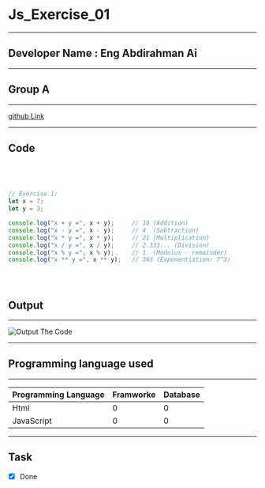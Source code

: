 
 # Js_Exercise_01
 
 ***
 
 ## Developer Name : Eng Abdirahman Ai
 
 ***
 
 ## Group A
 
 ***
 [github Link](https://github.com/engai2025/All-js)
 
 ***
 
 ## Code
 
 ~~~ Javascript
 



// Exercise 1: 
let x = 7;
let y = 3;

console.log("x + y =", x + y);     // 10 (Addition)
console.log("x - y =", x - y);     // 4  (Subtraction)
console.log("x * y =", x * y);     // 21 (Multiplication)
console.log("x / y =", x / y);     // 2.333... (Division)
console.log("x % y =", x % y);     // 1  (Modulus - remainder)
console.log("x ** y =", x ** y);   // 343 (Exponentiation: 7^3)



 
 
 ~~~
 
 
  
 
 ## Output
 
 ***
 ![Output The Code](../../All-js/01-Exercise/Assets/Capture.PNG)
 ***
 
  
 
 ## Programming language used
 
 ***
 
 |Programming Language |Framworke | Database
 |:-------------------|:----------|:--------
 |Html                |0          |0
 |JavaScript          |0          |0
 
 ***
 
 ## Task
 
 - [x] Done
 